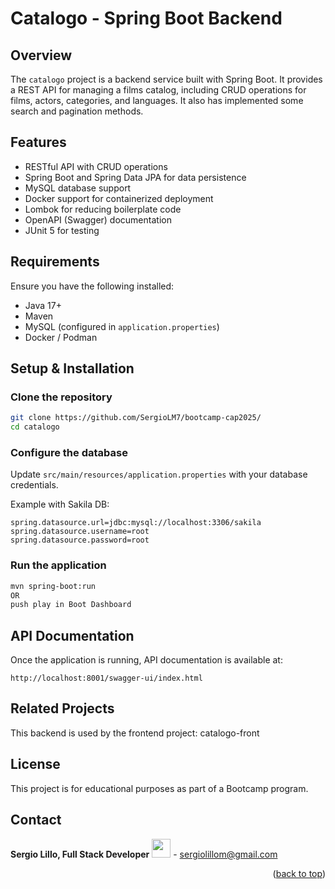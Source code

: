 # Catalogo - Spring Boot Backend

## Overview

The `catalogo` project is a backend service built with Spring Boot. It provides a REST API for managing a films catalog, including CRUD operations for films, actors, categories, and languages. It also has implemented some search and pagination methods.

## Features

- RESTful API with CRUD operations
- Spring Boot and Spring Data JPA for data persistence
- MySQL database support
- Docker support for containerized deployment
- Lombok for reducing boilerplate code
- OpenAPI (Swagger) documentation
- JUnit 5 for testing

## Requirements

Ensure you have the following installed:

- Java 17+
- Maven
- MySQL (configured in `application.properties`)
- Docker / Podman

## Setup & Installation

### Clone the repository

```bash
git clone https://github.com/SergioLM7/bootcamp-cap2025/
cd catalogo
```

### Configure the database

Update `src/main/resources/application.properties` with your database credentials.

Example with Sakila DB:

```properties
spring.datasource.url=jdbc:mysql://localhost:3306/sakila
spring.datasource.username=root
spring.datasource.password=root
```

### Run the application

```bash
mvn spring-boot:run
OR
push play in Boot Dashboard
```

## API Documentation

Once the application is running, API documentation is available at:
```
http://localhost:8001/swagger-ui/index.html
```

## Related Projects

This backend is used by the frontend project: catalogo-front

## License

This project is for educational purposes as part of a Bootcamp program.

## Contact

**Sergio Lillo, Full Stack Developer**
<a href="https://www.linkedin.com/in/lillosergio/" target="_blank"> <img src="https://upload.wikimedia.org/wikipedia/commons/thumb/8/81/LinkedIn_icon.svg/1200px-LinkedIn_icon.svg.png" width=30px, height=30px/></a> - sergiolillom@gmail.com

<p align="right">(<a href="#readme-top">back to top</a>)</p>
